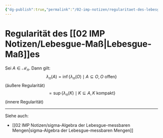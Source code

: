 ```yaml
---
{"dg-publish":true,"permalink":"/02-imp-notizen/regularitaet-des-lebesgue-masses/"}
---
```


# Regularität des [[02 IMP Notizen/Lebesgue-Maß\|Lebesgue-Maß]]es
Sei $A\in\mathcal M_n$. Dann gilt: $$\lambda_n(A)=\inf\{\lambda_n(O)\mid A\subseteq O, \,O\text{ offen}\}$$ (äußere Regularität)$$= \sup\{\lambda_n(K)\mid K\subseteq A, \, K \text{ kompakt}\}$$ (innere Regularität)

---
Siehe auch:
- [[02 IMP Notizen/sigma-Algebra der Lebesgue-messbaren Mengen\|sigma-Algebra der Lebesgue-messbaren Mengen]]